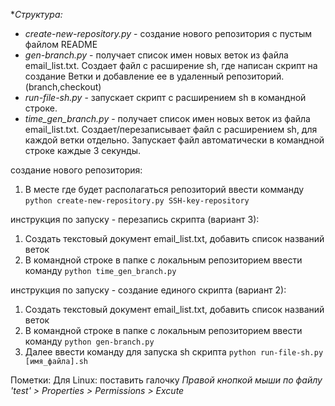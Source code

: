 **Структура:*
- *create-new-repository.py* - создание нового репозитория с пустым файлом README
- *gen-branch.py* - получает список имен новых веток из файла email_list.txt. Cоздает файл с расширение sh, где написан скрипт на создание Ветки и добавление ее в удаленный репозиторий. (branch,checkout)
- *run-file-sh.py* - запускает скрипт с расширением sh в командной строке.
- *time_gen_branch.py* - получает список имен новых веток из файла email_list.txt. Создает/перезаписывает файл с расширением sh, для каждой ветки отдельно. Запускает файл автоматически в командной строке каждые 3 секунды.

создание нового репозитория:
1. В месте где будет располагаться репозиторий ввести комманду `python create-new-repository.py SSH-key-repository`


инструкция по запуску - перезапись скрипта (вариант 3):
1. Создать текстовый документ email_list.txt, добавить список названий веток
2. В командной строке в папке с локальным репозиторием ввести команду `python time_gen_branch.py`

инструкция по запуску - создание единого скрипта (вариант 2):
1. Создать текстовый документ email_list.txt, добавить список названий веток
2. В командной строке в папке с локальным репозиторием ввести команду `python gen-branch.py`
3. Далее ввести команду для запуска sh скрипта `python run-file-sh.py [имя_файла].sh`

Пометки:
   Для Linux: поставить галочку *Правой кнопкой мыши по файлу 'test' > Properties > Permissions > Excute*
